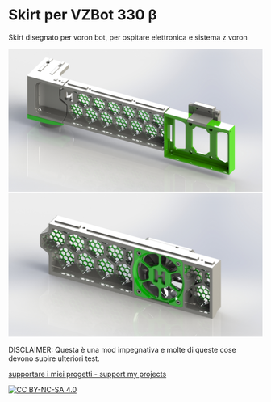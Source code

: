 # Skirt per VZBot 330 β
Skirt disegnato per voron bot, per ospitare elettronica e sistema z voron

![1](/images/gantry_frontale.jpg)
![2](/images/lato_ventola.jpg)

DISCLAIMER: Questa è una mod impegnativa e molte di queste cose devono  subire ulteriori test.

[supportare i miei progetti - support my projects](https://www.paypal.com/donate/?business=WEP7ZAT7WRN88&no_recurring=0&currency_code=EUR)  

[![CC BY-NC-SA 4.0][cc-by-nc-sa-shield]][cc-by-nc-sa]

[cc-by-nc-sa]: http://creativecommons.org/licenses/by-nc-sa/4.0/
[cc-by-nc-sa-image]: https://licensebuttons.net/l/by-nc-sa/4.0/88x31.png
[cc-by-nc-sa-shield]: https://img.shields.io/badge/License-CC%20BY--NC--SA%204.0-lightgrey.svg

